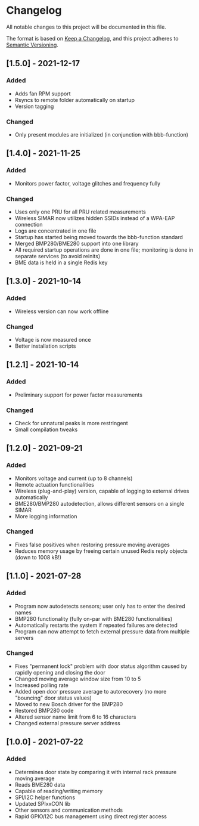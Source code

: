 # Changelog
All notable changes to this project will be documented in this file.

The format is based on [Keep a Changelog](https://keepachangelog.com/en/1.0.0/),
and this project adheres to [Semantic Versioning](https://semver.org/spec/v2.0.0.html).

## [1.5.0] - 2021-12-17
### Added
- Adds fan RPM support
- Rsyncs to remote folder automatically on startup
- Version tagging

### Changed
- Only present modules are initialized (in conjunction with bbb-function)

## [1.4.0] - 2021-11-25
### Added
- Monitors power factor, voltage glitches and frequency fully

### Changed
- Uses only one PRU for all PRU related measurements
- Wireless SIMAR now utilizes hidden SSIDs instead of a WPA-EAP connection
- Logs are concentrated in one file
- Startup has started being moved towards the bbb-function standard
- Merged BMP280/BME280 support into one library
- All required startup operations are done in one file; monitoring is done in separate services (to avoid reinits)
- BME data is held in a single Redis key

## [1.3.0] - 2021-10-14
### Added
- Wireless version can now work offline

### Changed
- Voltage is now measured once
- Better installation scripts

## [1.2.1] - 2021-10-14
### Added
- Preliminary support for power factor measurements

### Changed
- Check for unnatural peaks is more restringent
- Small compilation tweaks

## [1.2.0] - 2021-09-21
### Added
- Monitors voltage and current (up to 8 channels)
- Remote actuation functionalities
- Wireless (plug-and-play) version, capable of logging to external drives automatically
- BME280/BMP280 autodetection, allows different sensors on a single SIMAR
- More logging information

### Changed
- Fixes false positives when restoring pressure moving averages
- Reduces memory usage by freeing certain unused Redis reply objects (down to 1008 kB!)

## [1.1.0] - 2021-07-28
### Added
- Program now autodetects sensors; user only has to enter the desired names
- BMP280 functionality (fully on-par with BME280 functionalities)
- Automatically restarts the system if repeated failures are detected
- Program can now attempt to fetch external pressure data from multiple servers

### Changed
- Fixes "permanent lock" problem with door status algorithm caused by rapidly opening and closing the door
- Changed moving average window size from 10 to 5
- Increased polling rate
- Added open door pressure average to autorecovery (no more "bouncing" door status values)
- Moved to new Bosch driver for the BMP280
- Restored BMP280 code
- Altered sensor name limit from 6 to 16 characters
- Changed external pressure server address 

## [1.0.0] - 2021-07-22
### Added
- Determines door state by comparing it with internal rack pressure moving average
- Reads BME280 data
- Capable of reading/writing memory
- SPI/I2C helper functions
- Updated SPIxxCON lib
- Other sensors and communication methods
- Rapid GPIO/I2C bus management using direct register access
